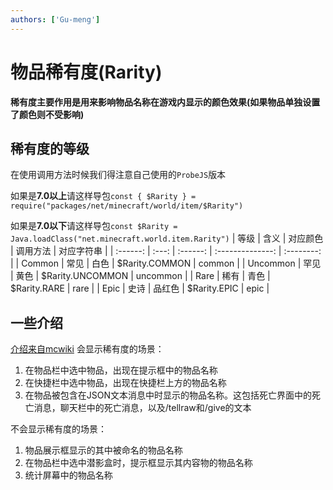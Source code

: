 ```yaml
---
authors: ['Gu-meng']
---
```

# 物品稀有度(Rarity)
**稀有度主要作用是用来影响物品名称在游戏内显示的颜色效果(如果物品单独设置了颜色则不受影响)**
## 稀有度的等级
在使用调用方法时候我们得注意自己使用的`ProbeJS`版本

如果是**7.0以上**请这样导包`const { $Rarity } = require("packages/net/minecraft/world/item/$Rarity")`

如果是**7.0以下**请这样导包`const $Rarity = Java.loadClass("net.minecraft.world.item.Rarity")`
|   等级   | 含义  | 对应颜色 |     调用方法     | 对应字符串 |
| :------: | :---: | :------: | :--------------: | :--------: |
|  Common  | 常见  |   白色   |  $Rarity.COMMON  |   common   |
| Uncommon | 罕见  |   黄色   | $Rarity.UNCOMMON |  uncommon  |
|   Rare   | 稀有  |   青色   |   $Rarity.RARE   |    rare    |
|   Epic   | 史诗  |  品红色  |   $Rarity.EPIC   |    epic    |

## 一些介绍
[介绍来自mcwiki](https://zh.minecraft.wiki/w/%E7%A8%80%E6%9C%89%E5%BA%A6?variant=zh-cn)
会显示稀有度的场景：
1. 在物品栏中选中物品，出现在提示框中的物品名称
2. 在快捷栏中选中物品，出现在快捷栏上方的物品名称
3. 在物品被包含在JSON文本消息中时显示的物品名称。这包括死亡界面中的死亡消息，聊天栏中的死亡消息，以及/tellraw和/give的文本

不会显示稀有度的场景：
1. 物品展示框显示的其中被命名的物品名称
2. 在物品栏中选中潜影盒时，提示框显示其内容物的物品名称
3. 统计屏幕中的物品名称